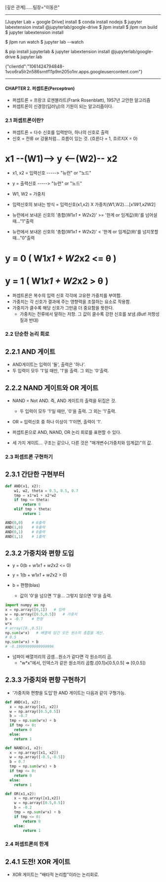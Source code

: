 [깊은 관계]......팀장="이동은"

-------------------------------------------------------------
[Jupyter Lab + google Drive] install
$ conda install nodejs
$ jupyter labextension install @jupyterlab/google-drive
$ jlpm install
$ jlpm run build
$ jupyter labextension install

$ jlpm run watch
$ jupyter lab --watch

& pip install jupyterlab
& jupyter labextension install @jupyterlab/google-drive
& jupyter lab



{"clientId":"1061424794848-1vco6ra5lr2n586srntf11p9m205o1nr.apps.googleusercontent.com"}


------------------------------------------------------------
#### CHAPTER 2. 퍼셉트론(Perceptron)
+ 퍼셉트론 = 프랑크 로젠블라트(Frank Rosenblatt), 1957년 고안한 알고리즘
+ 퍼셉트론이 신경망(딥러닝)의 기원이 되는 알고리즘이다.

### 2.1 퍼셉트론이란?
+ 퍼셉트론 = 다수 신호를 입력받아, 하나의 신호로 출력
+ 신호 = 전류 or 강물처럼... 흐름이 있는 것. (흐른다 = 1, 흐르지X = 0)

# x1 --(W1)--> y <--(W2)-- x2
+ x1, x2 = 입력신호  -----> "뉴런" or "노드"
+ y = 출력신호  -----> "뉴런" or "노드"
+ W1, W2 = 가중치

+ 입력신호의 보내는 방식 = 입력신호(x1,x2) X 가중치(W1,W2)....[x1*W1,x2*W2]

+ 뉴런에서 보내온 신호의 '총합(W1*x1 + W2*x2)' >= '한계 or 임계값(θ)'를 넘어설때..."1"출력
+ 뉴런에서 보내온 신호의 '총합(W1*x1 + W2*x2)' < '한계 or 임계값(θ)'를 넘지못할때..."0"출력
# y = 0 ( W1*x1 + W2*x2 <= θ )
# y = 1 ( W1*x1 + W2*x2 > θ )

+ 퍼셉트론은 복수의 입력 신호 각각에 고유한 가중치를 부여함.
+ 가중치는 각 신호가 결과에 주는 영향력을 조절하는 요소로 작용함.
+ 가중치가 클수록 해당 신호가 그만큼 더 중요함을 뜻한다.
  - 가중치는 전류에서 말하는 저항. 그 값이 클수록 강한 신호를 보냄.(But! 저항성질과 반대)

### 2.2 단순한 논리 회로
## 2.2.1 AND 게이트
+ AND게이트는 입력이 '둘', 출력은 '하나'.
+ 두 입력이 모두 '1'일 때만, '1'을 출력. 그 외는 '0'출력.

## 2.2.2 NAND 게이트와 OR 게이트
+ NAND = Not AND. 즉, AND 게이트의 출력을 뒤집은 것.
  - 두 입력이 모두 '1'일 때만, '0'을 출력. 그 외는 '1'출력.
+ OR = 입력신호 중 하나 이상이 '1'이면, 출력이 '1'.

+ 퍼셉트론으로 AND, NAND, OR 논리 회로를 표현할 수 있다.
+ 세 가지 게이트... 구조는 같으나, 다른 것은 "매개변수(가중치와 임계값)"의 값.


### 2.3 퍼셉트론 구현하기
## 2.3.1 간단한 구현부터
```python
def AND(x1, x2):
    w1, w2, theta = 0.5, 0.5, 0.7
    tmp = x1*w1 + x2*w2
    if tmp <= theta:
        return 0
    elif tmp > theta:
        return 1

AND(0,0)    # 0출력
AND(1,0)    # 0출력
AND(0,1)    # 0출력
AND(1,1)    # 1출력
```

## 2.3.2 가중치와 편향 도입
+ y = 0(b + w1*x1 + w2*x2 <= 0)
+ y = 1(b + w1*x1 + w2*x2 > 0)

+ b = 편향(blas)
  - 값이 '0'을 넘으면 '1'을... 그렇지 않으면 '0'을 출력.

```python
import numpy as np
x = np.array([0,1])   # 입력
w = np.array([0.5,0.5])   # 가중치
b = -0.7    # 편향
w*x
# array([0.,0.5])
np.sum(w*x)   # 배열에 담긴 모든 원소의 총합을 계산.
# 0.5
np.sum(w*x) + b
# -0.19999999999999996
```
+ 넘파이 배열끼리의 곱셈...원소가 같다면 각 원소끼리 곱.
  - "w*x"에서, 인덱스가 같은 원소끼리 곱함.([0.1]x[0.5,0.5] => [0,0.5])

## 2.3.3 가중치와 편향 구현하기
+ '가중치와 편향을 도입'한 AND 게이트는 다음과 같이 구형가능.

```python
def AND(x1, x2):
  x = np.array([x1, x2])
  w = np.array([0.5,0.5])
  b = -0.7
  tmp = np.sum(w*x) + b
  if tmp <= 0:
    return 0
  else:
    return 1

def NAND(x1, x2):
  x = np.array([x1, x2])
  w = np.array([-0.5,-0.5])
  b = 0.7
  tmp = np.sum(w*x) + b
  if tmp <= 0:
    return 0
  else:
    return 1

def OR(x1,x2):
    x = np.array([x1,x2])
    w = np.array([0.5,0.5])
    b = -0.2
    tmp = np.sum(w*x) + b
    if tmp <= 0:
        return 0
    else:
        return 1
```

### 2.4 퍼셉트론의 한계
## 2.4.1 도전! XOR 게이트
+ XOR 게이트는 "배타적 논리합"이라는 논리회로.
